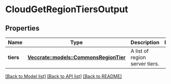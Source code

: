 # CloudGetRegionTiersOutput

## Properties

Name | Type | Description | Notes
------------ | ------------- | ------------- | -------------
**tiers** | [**Vec<crate::models::CommonsRegionTier>**](CommonsRegionTier.md) | A list of region server tiers. | 

[[Back to Model list]](../README.md#documentation-for-models) [[Back to API list]](../README.md#documentation-for-api-endpoints) [[Back to README]](../README.md)


